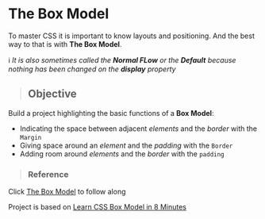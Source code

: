 # The Box Model

To master CSS it is important to know layouts and positioning. And the best way to that is with **The Box Model**. 

ℹ️ _It is also sometimes called the **Normal FLow** or the **Default** because nothing has been changed on the **display** property_

> ## Objective
Build a project highlighting the basic functions of a **Box Model**:
- Indicating the space between adjacent _elements_ and the _border_ with the  `Margin`
- Giving space around an _element_ and the _padding_ with the `Border` 
- Adding room around  _elements_ and the _border_ with the `padding` 


> ### Reference
Click [The Box Model](https://www.theodinproject.com/lessons/foundations-the-box-model) to follow along

Project is based on [Learn CSS Box Model in 8 Minutes](https://www.youtube.com/watch?v=rIO5326FgPE)